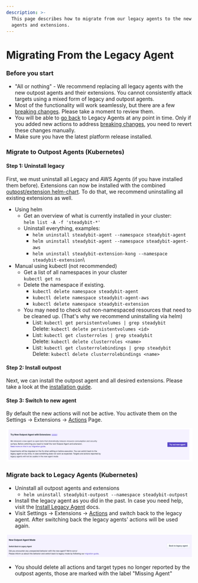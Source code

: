```yaml
---
description: >-
  This page describes how to migrate from our legacy agents to the new outpost
  agents and extensions.
---
```


# Migrating From the Legacy Agent

### Before you start

- "All or nothing" - We recommend replacing all legacy agents with the new outpost agents and their extensions. You cannot consistently attack targets using a mixed form of legacy and outpost agents.
- Most of the functionality will work seamlessly, but there are a few [breaking changes](migration-breaking-changes.md). Please take a moment to review them.
- You will be able to [go back](migrating-from-the-legacy-agent.md#migrate-back-to-legacy-agents) to Legacy Agents at any point in time. Only if you added new actions to address [breaking changes](migration-breaking-changes.md), you need to revert these changes manually.
- Make sure you have the latest platform release installed.

### Migrate to Outpost Agents (Kubernetes)

#### Step 1: Uninstall legacy

First, we must uninstall all Legacy and AWS Agents (if you have installed them before). Extensions can now be installed with the combined [outpost/extension helm-chart](https://github.com/steadybit/helm-charts/tree/main/charts/steadybit-outpost). To do that, we recommend uninstalling all existing extensions as well.

- Using helm
  - Get an overview of what is currently installed in your cluster:\
    `helm list -A -f 'steadybit-*'`
  - Uninstall everything, examples:
    - `helm uninstall steadybit-agent --namespace steadybit-agent`
    - `helm uninstall steadybit-agent --namespace steadybit-agent-aws`
    - `helm uninstall steadybit-extension-kong --namespace steadybit-extension`\\
- Manual using kubectl (not recommended)
  - Get a list of all namespaces in your cluster\
    `kubectl get ns`
  - Delete the namespace if existing.
    - `kubectl delete namespace steadybit-agent`
    - `kubectl delete namespace steadybit-agent-aws`
    - `kubectl delete namespace steadybit-extension`
  - You may need to check out non-namespaced resources that need to be cleaned up. (That's why we recommend uninstalling via helm)
    - List: `kubectl get persistentvolumes | grep steadybit`\
      Delete: `kubectl delete persistentvolumes <id>`
    - List: `kubectl get clusterroles | grep steadybit`\
      Delete: `kubectl delete clusterroles <name>`
    - List: `kubectl get clusterrolebindings | grep steadybit`\
      Delete: `kubectl delete clusterrolebindings <name>`

#### Step 2: Install outpost

Next, we can install the outpost agent and all desired extensions. Please take a look at the [installation guide](install-on-kubernetes.md).

#### Step 3: Switch to new agent

By default the new actions will not be active. You activate them on the Settings -> Extensions -> [Actions](https://platform.steadybit.com/settings/extensions;tab=actions) Page.

![Toggle for activating the new outpost agent](migrate-outpost-agent.png)

### Migrate back to Legacy Agents (Kubernetes)

- Uninstall all outpost agents and extensions
  - `helm uninstall steadybit-outpost --namespace steadybit-outpost`
- Install the legacy agent as you did in the past. In case you need help, visit the [Install Legacy Agent](install-and-configure/install-agents-legacy#setup-of-host-agents) docs.
- Visit Settings -> Extensions -> [Actions](https://platform.steadybit.com/settings/extensions;tab=actions) and switch back to the legacy agent. After switching back the legacy agents' actions will be used again.

![Toggle fo switching back to the legacy agent mode](<migrate-back-legacy-agent (1).png>)

- You should delete all actions and target types no longer reported by the outpost agents, those are marked with the label "Missing Agent"
